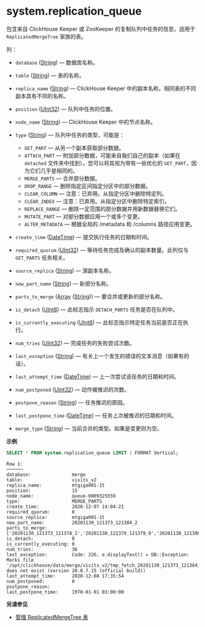 
# system.replication_queue

包含来自 ClickHouse Keeper 或 ZooKeeper 的复制队列中任务的信息，适用于 `ReplicatedMergeTree` 家族的表。

列：

- `database` ([String](../../sql-reference/data-types/string.md)) — 数据库名称。

- `table` ([String](../../sql-reference/data-types/string.md)) — 表的名称。

- `replica_name` ([String](../../sql-reference/data-types/string.md)) — ClickHouse Keeper 中的副本名称。相同表的不同副本具有不同的名称。

- `position` ([UInt32](../../sql-reference/data-types/int-uint.md)) — 队列中任务的位置。

- `node_name` ([String](../../sql-reference/data-types/string.md)) — ClickHouse Keeper 中的节点名称。

- `type` ([String](../../sql-reference/data-types/string.md)) — 队列中任务的类型，可能是：

    - `GET_PART` — 从另一个副本获取部分数据。
    - `ATTACH_PART` — 附加部分数据，可能来自我们自己的副本（如果在 `detached` 文件夹中找到）。您可以将其视为带有一些优化的 `GET_PART`，因为它们几乎是相同的。
    - `MERGE_PARTS` — 合并部分数据。
    - `DROP_RANGE` — 删除指定区间指定分区中的部分数据。
    - `CLEAR_COLUMN` — 注意：已弃用。从指定分区中删除特定列。
    - `CLEAR_INDEX` — 注意：已弃用。从指定分区中删除特定索引。
    - `REPLACE_RANGE` — 删除一定范围的部分数据并用新数据替换它们。
    - `MUTATE_PART` — 对部分数据应用一个或多个变更。
    - `ALTER_METADATA` — 根据全局的 /metadata 和 /columns 路径应用变更。

- `create_time` ([DateTime](../../sql-reference/data-types/datetime.md)) — 提交执行任务的日期和时间。

- `required_quorum` ([UInt32](../../sql-reference/data-types/int-uint.md)) — 等待任务完成及确认的副本数量。此列仅与 `GET_PARTS` 任务相关。

- `source_replica` ([String](../../sql-reference/data-types/string.md)) — 源副本名称。

- `new_part_name` ([String](../../sql-reference/data-types/string.md)) — 新部分名称。

- `parts_to_merge` ([Array](../../sql-reference/data-types/array.md) ([String](../../sql-reference/data-types/string.md))) — 要合并或更新的部分名称。

- `is_detach` ([UInt8](../../sql-reference/data-types/int-uint.md)) — 此标志指示 `DETACH_PARTS` 任务是否在队列中。

- `is_currently_executing` ([UInt8](../../sql-reference/data-types/int-uint.md)) — 此标志指示特定任务当前是否正在执行。

- `num_tries` ([UInt32](../../sql-reference/data-types/int-uint.md)) — 完成任务的失败尝试次数。

- `last_exception` ([String](../../sql-reference/data-types/string.md)) — 有关上一个发生的错误的文本消息（如果有的话）。

- `last_attempt_time` ([DateTime](../../sql-reference/data-types/datetime.md)) — 上一次尝试该任务的日期和时间。

- `num_postponed` ([UInt32](../../sql-reference/data-types/int-uint.md)) — 动作被推迟的次数。

- `postpone_reason` ([String](../../sql-reference/data-types/string.md)) — 任务推迟的原因。

- `last_postpone_time` ([DateTime](../../sql-reference/data-types/datetime.md)) — 任务上次被推迟的日期和时间。

- `merge_type` ([String](../../sql-reference/data-types/string.md)) — 当前合并的类型。如果是变更则为空。

**示例**

```sql
SELECT * FROM system.replication_queue LIMIT 1 FORMAT Vertical;
```

```text
Row 1:
──────
database:               merge
table:                  visits_v2
replica_name:           mtgiga001-1t
position:               15
node_name:              queue-0009325559
type:                   MERGE_PARTS
create_time:            2020-12-07 14:04:21
required_quorum:        0
source_replica:         mtgiga001-1t
new_part_name:          20201130_121373_121384_2
parts_to_merge:         ['20201130_121373_121378_1','20201130_121379_121379_0','20201130_121380_121380_0','20201130_121381_121381_0','20201130_121382_121382_0','20201130_121383_121383_0','20201130_121384_121384_0']
is_detach:              0
is_currently_executing: 0
num_tries:              36
last_exception:         Code: 226, e.displayText() = DB::Exception: Marks file '/opt/clickhouse/data/merge/visits_v2/tmp_fetch_20201130_121373_121384_2/CounterID.mrk' does not exist (version 20.8.7.15 (official build))
last_attempt_time:      2020-12-08 17:35:54
num_postponed:          0
postpone_reason:
last_postpone_time:     1970-01-01 03:00:00
```

**另请参见**

- [管理 ReplicatedMergeTree 表](/sql-reference/statements/system#managing-replicatedmergetree-tables)

